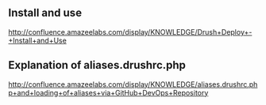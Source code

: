 ## Install and use
http://confluence.amazeelabs.com/display/KNOWLEDGE/Drush+Deploy+-+Install+and+Use

## Explanation of aliases.drushrc.php
http://confluence.amazeelabs.com/display/KNOWLEDGE/aliases.drushrc.php+and+loading+of+aliases+via+GitHub+DevOps+Repository
